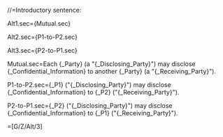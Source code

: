 //=Introductory sentence:

Alt1.sec={Mutual.sec}

Alt2.sec={P1-to-P2.sec}

Alt3.sec={P2-to-P1.sec}

Mutual.sec=Each {_Party} (a "{_Disclosing_Party}") may disclose {_Confidential_Information} to another {_Party} (a "{_Receiving_Party}").

P1-to-P2.sec={_P1} ("{_Disclosing_Party}") may disclose {_Confidential_Information} to {_P2} ("{_Receiving_Party}").

P2-to-P1.sec={_P2} ("{_Disclosing_Party}") may disclose {_Confidential_Information} to {_P1} ("{_Receiving_Party}").

=[G/Z/Alt/3]